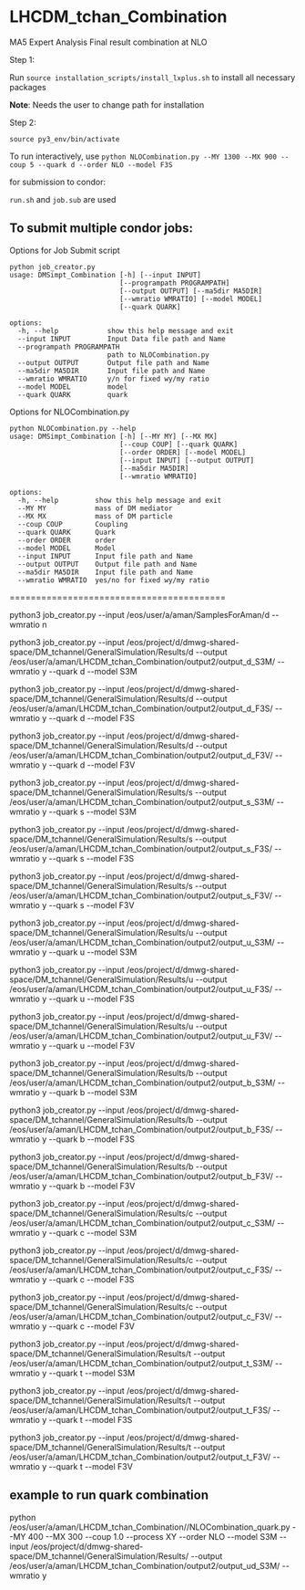# LHCDM_tchan_Combination
MA5 Expert Analysis Final result combination at NLO 

Step 1: 

Run `source installation_scripts/install_lxplus.sh` to install all necessary packages

**Note**: Needs the user to change path for installation

Step 2: 

`source py3_env/bin/activate`


To run interactively, use `python NLOCombination.py --MY 1300 --MX 900 --coup 5 --quark d --order NLO --model F3S`

for submission to condor:

`run.sh` and `job.sub` are used

## To submit multiple condor jobs: 

Options for Job Submit script

```code
python job_creator.py
usage: DMSimpt_Combination [-h] [--input INPUT]
                           [--programpath PROGRAMPATH]
                           [--output OUTPUT] [--ma5dir MA5DIR]
                           [--wmratio WMRATIO] [--model MODEL]
                           [--quark QUARK]

options:
  -h, --help            show this help message and exit
  --input INPUT         Input Data file path and Name
  --programpath PROGRAMPATH
                        path to NLOCombination.py
  --output OUTPUT       Output file path and Name
  --ma5dir MA5DIR       Input file path and Name
  --wmratio WMRATIO     y/n for fixed wy/my ratio
  --model MODEL         model
  --quark QUARK         quark
``` 


Options for NLOCombination.py

```code
python NLOCombination.py --help
usage: DMSimpt_Combination [-h] [--MY MY] [--MX MX]
                           [--coup COUP] [--quark QUARK]
                           [--order ORDER] [--model MODEL]
                           [--input INPUT] [--output OUTPUT]
                           [--ma5dir MA5DIR]
                           [--wmratio WMRATIO]

options:
  -h, --help         show this help message and exit
  --MY MY            mass of DM mediator
  --MX MX            mass of DM particle
  --coup COUP        Coupling
  --quark QUARK      Quark
  --order ORDER      order
  --model MODEL      Model
  --input INPUT      Input file path and Name
  --output OUTPUT    Output file path and Name
  --ma5dir MA5DIR    Input file path and Name
  --wmratio WMRATIO  yes/no for fixed wy/my ratio
```



=========================================

python3 job_creator.py --input /eos/user/a/aman/SamplesForAman/d --wmratio n

python3 job_creator.py --input /eos/project/d/dmwg-shared-space/DM_tchannel/GeneralSimulation/Results/d  --output /eos/user/a/aman/LHCDM_tchan_Combination/output2/output_d_S3M/ --wmratio y --quark d --model S3M

python3 job_creator.py --input /eos/project/d/dmwg-shared-space/DM_tchannel/GeneralSimulation/Results/d  --output /eos/user/a/aman/LHCDM_tchan_Combination/output2/output_d_F3S/ --wmratio y --quark d --model F3S

python3 job_creator.py --input /eos/project/d/dmwg-shared-space/DM_tchannel/GeneralSimulation/Results/d  --output /eos/user/a/aman/LHCDM_tchan_Combination/output2/output_d_F3V/ --wmratio y --quark d --model F3V



python3 job_creator.py --input /eos/project/d/dmwg-shared-space/DM_tchannel/GeneralSimulation/Results/s --output /eos/user/a/aman/LHCDM_tchan_Combination/output2/output_s_S3M/ --wmratio y --quark s --model S3M

python3 job_creator.py --input /eos/project/d/dmwg-shared-space/DM_tchannel/GeneralSimulation/Results/s --output /eos/user/a/aman/LHCDM_tchan_Combination/output2/output_s_F3S/ --wmratio y --quark s --model F3S

python3 job_creator.py --input /eos/project/d/dmwg-shared-space/DM_tchannel/GeneralSimulation/Results/s --output /eos/user/a/aman/LHCDM_tchan_Combination/output2/output_s_F3V/ --wmratio y --quark s --model F3V



python3 job_creator.py --input /eos/project/d/dmwg-shared-space/DM_tchannel/GeneralSimulation/Results/u  --output /eos/user/a/aman/LHCDM_tchan_Combination/output2/output_u_S3M/ --wmratio y --quark u --model S3M

python3 job_creator.py --input /eos/project/d/dmwg-shared-space/DM_tchannel/GeneralSimulation/Results/u  --output /eos/user/a/aman/LHCDM_tchan_Combination/output2/output_u_F3S/ --wmratio y --quark u --model F3S

python3 job_creator.py --input /eos/project/d/dmwg-shared-space/DM_tchannel/GeneralSimulation/Results/u  --output /eos/user/a/aman/LHCDM_tchan_Combination/output2/output_u_F3V/ --wmratio y --quark u --model F3V



python3 job_creator.py --input /eos/project/d/dmwg-shared-space/DM_tchannel/GeneralSimulation/Results/b  --output /eos/user/a/aman/LHCDM_tchan_Combination/output2/output_b_S3M/ --wmratio y --quark b --model S3M

python3 job_creator.py --input /eos/project/d/dmwg-shared-space/DM_tchannel/GeneralSimulation/Results/b  --output /eos/user/a/aman/LHCDM_tchan_Combination/output2/output_b_F3S/ --wmratio y --quark b --model F3S

python3 job_creator.py --input /eos/project/d/dmwg-shared-space/DM_tchannel/GeneralSimulation/Results/b  --output /eos/user/a/aman/LHCDM_tchan_Combination/output2/output_b_F3V/ --wmratio y --quark b --model F3V


python3 job_creator.py --input /eos/project/d/dmwg-shared-space/DM_tchannel/GeneralSimulation/Results/c  --output /eos/user/a/aman/LHCDM_tchan_Combination/output2/output_c_S3M/ --wmratio y --quark c --model S3M

python3 job_creator.py --input /eos/project/d/dmwg-shared-space/DM_tchannel/GeneralSimulation/Results/c  --output /eos/user/a/aman/LHCDM_tchan_Combination/output2/output_c_F3S/ --wmratio y --quark c --model F3S

python3 job_creator.py --input /eos/project/d/dmwg-shared-space/DM_tchannel/GeneralSimulation/Results/c  --output /eos/user/a/aman/LHCDM_tchan_Combination/output2/output_c_F3V/ --wmratio y --quark c --model F3V



python3 job_creator.py --input /eos/project/d/dmwg-shared-space/DM_tchannel/GeneralSimulation/Results/t  --output /eos/user/a/aman/LHCDM_tchan_Combination/output2/output_t_S3M/ --wmratio y --quark t --model S3M

python3 job_creator.py --input /eos/project/d/dmwg-shared-space/DM_tchannel/GeneralSimulation/Results/t  --output /eos/user/a/aman/LHCDM_tchan_Combination/output2/output_t_F3S/ --wmratio y --quark t --model F3S

python3 job_creator.py --input /eos/project/d/dmwg-shared-space/DM_tchannel/GeneralSimulation/Results/t  --output /eos/user/a/aman/LHCDM_tchan_Combination/output2/output_t_F3V/ --wmratio y --quark t --model F3V



## example to run quark combination

python /eos/user/a/aman/LHCDM_tchan_Combination//NLOCombination_quark.py --MY 400 --MX 300 --coup 1.0 --process XY --order NLO --model S3M --input /eos/project/d/dmwg-shared-space/DM_tchannel/GeneralSimulation/Results/ --output /eos/user/a/aman/LHCDM_tchan_Combination/output2/output_ud_S3M/ --wmratio y

